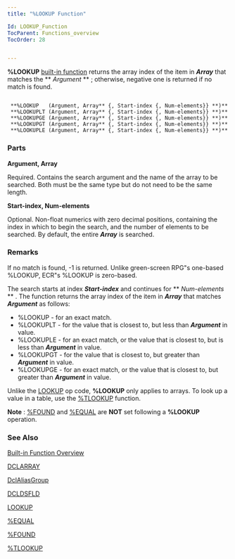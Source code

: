 ```yaml
---
title: "%LOOKUP Function"

Id: LOOKUP_Function
TocParent: Functions_overview
TocOrder: 28


---
```


**%LOOKUP** [built-in function](Functions_overview.html) returns the array index of the item in ***Array*** that matches the ** *Argument* ** ; otherwise, negative one is returned if no match is found. 

```

 **%LOOKUP   (Argument, Array** {, Start-index {, Num-elements}} **)** 
 **%LOOKUPLT (Argument, Array** {, Start-index {, Num-elements}} **)** 
 **%LOOKUPGE (Argument, Array** {, Start-index {, Num-elements}} **)** 
 **%LOOKUPGT (Argument, Array** {, Start-index {, Num-elements}} **)** 
 **%LOOKUPLE (Argument, Array** {, Start-index {, Num-elements}} **)** 
```

### Parts

**Argument, Array** 

Required. Contains the search argument and the name of the array to be searched. Both must be the same type but do not need to be the same length.


**Start-index, Num-elements** 

Optional. Non-float numerics with zero decimal positions, containing the index in which to begin the search, and the number of elements to be searched. By default, the entire ***Array*** is searched.


### Remarks
If no match is found, -1 is returned. Unlike green-screen RPG"s one-based %LOOKUP, ECR"s %LOOKUP is zero-based. 

The search starts at index ***Start-index*** and continues for ** *Num-elements* ** . The function returns the array index of the item in ***Array*** that matches ***Argument*** as follows: 

- %LOOKUP - for an exact match.
- %LOOKUPLT - for the value that is closest to,  but less than ***Argument*** 
                in value.
- %LOOKUPLE - for an exact match, or the value that is closest to, but
                is less than ***Argument*** 
                in value.
- %LOOKUPGT - for the value that is closest to, but greater than ***Argument*** 
                in value.
- %LOOKUPGE - for an exact match, or the value that is closest to, but
                greater than ***Argument***  in value.

Unlike the [LOOKUP](LOOKUP.html) op code, **%LOOKUP** only applies to arrays. To look up a value in a table, use the [%TLOOKUP](TLOOKUP_Function.html) function. 

**Note** : [%FOUND](FOUND_Function.html) and [%EQUAL](EQUAL_Function.html) are **NOT** set following a **%LOOKUP** operation. 

### See Also
[Built-in Function Overview](Functions_overview.html)

[DCLARRAY](DCLARRAY.html)

[DclAliasGroup](DCLALIASGROUP.html)

[DCLDSFLD](DCLDSFLD.html)

[LOOKUP](LOOKUP.html)

[%EQUAL](EQUAL_Function.html)

[%FOUND](FOUND_Function.html)

[%TLOOKUP](TLOOKUP_Function.html) 
